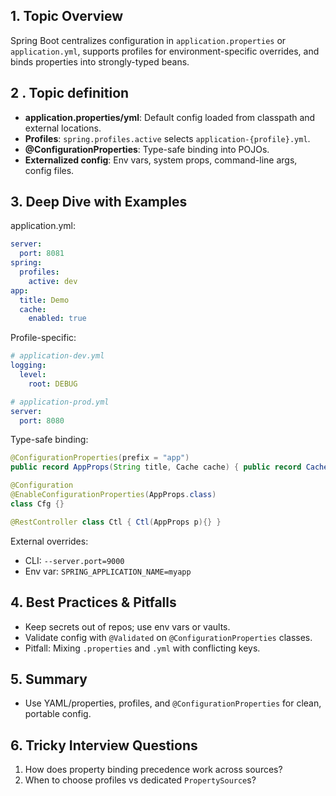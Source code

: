 ## 1. Topic Overview

Spring Boot centralizes configuration in `application.properties` or `application.yml`, supports profiles for environment-specific overrides, and binds properties into strongly-typed beans.

## 2 . Topic definition

- **application.properties/yml**: Default config loaded from classpath and external locations.
- **Profiles**: `spring.profiles.active` selects `application-{profile}.yml`.
- **@ConfigurationProperties**: Type-safe binding into POJOs.
- **Externalized config**: Env vars, system props, command-line args, config files.

## 3. Deep Dive with Examples

application.yml:
```yaml
server:
  port: 8081
spring:
  profiles:
    active: dev
app:
  title: Demo
  cache:
    enabled: true
```

Profile-specific:
```yaml
# application-dev.yml
logging:
  level:
    root: DEBUG

# application-prod.yml
server:
  port: 8080
```

Type-safe binding:
```java
@ConfigurationProperties(prefix = "app")
public record AppProps(String title, Cache cache) { public record Cache(boolean enabled) {} }

@Configuration
@EnableConfigurationProperties(AppProps.class)
class Cfg {}

@RestController class Ctl { Ctl(AppProps p){} }
```

External overrides:
- CLI: `--server.port=9000`
- Env var: `SPRING_APPLICATION_NAME=myapp`

## 4. Best Practices & Pitfalls

- Keep secrets out of repos; use env vars or vaults.
- Validate config with `@Validated` on `@ConfigurationProperties` classes.
- Pitfall: Mixing `.properties` and `.yml` with conflicting keys.

## 5. Summary

- Use YAML/properties, profiles, and `@ConfigurationProperties` for clean, portable config.

## 6. Tricky Interview Questions

1) How does property binding precedence work across sources?
2) When to choose profiles vs dedicated `PropertySource`s?
